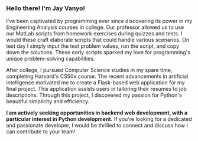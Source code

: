 ### Hello there! I'm Jay Vanyo!

I've been captivated by programming ever since discovering its power in my Engineering Analysis courses in college. Our professor allowed us to use our MatLab scripts from homework exercises during quizzes and tests. I would these craft elaborate scripts that could handle various scenarios. On test day I simply input the test problem values, run the script, and copy down the solutions. These early scripts sparked my love for programming's unique problem-solving capabilities.

After college, I pursued Computer Science studies in my spare time, completing Harvard's CS50x course. The recent advancements in artificial intelligence motivated me to create a Flask-based web application for my final project. This application assists users in tailoring their resumes to job descriptions. Through this project, I discovered my passion for Python's beautiful simplicity and efficiency.

**I am actively seeking opportunities in backend web development, with a particular interest in Python development.** If you're looking for a dedicated and passionate developer, I would be thrilled to connect and discuss how I can contribute to your team!
